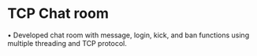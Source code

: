 # TCP Chat room
• Developed chat room with message, login, kick, and ban functions using multiple threading and TCP protocol.
